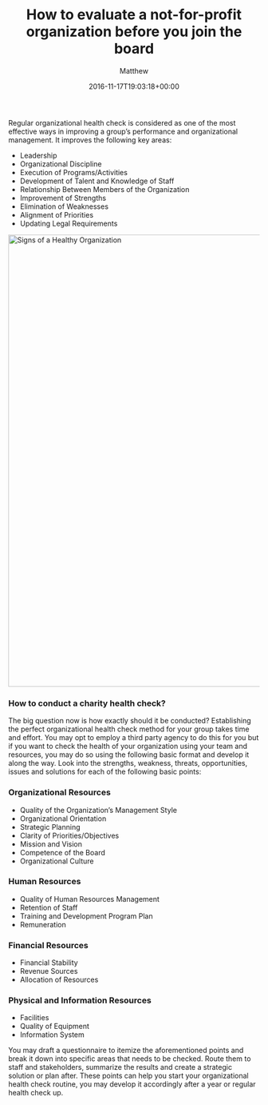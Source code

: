 ﻿---
id: 6321
title: How to evaluate a not-for-profit organization before you join the board
date: 2016-11-17T19:03:18+00:00
author: Matthew
layout: post
guid: http://processpa.com/?p=6321
permalink: /ExecutiveMatters/how-to-evaluate-a-not-for-profit-organization-before-you-join-the-board/
---
Regular organizational health check is considered as one of the most effective ways in improving a group’s performance and organizational management. It improves the following key areas: 

  * Leadership
  * Organizational Discipline
  * Execution of Programs/Activities
  * Development of Talent and Knowledge of Staff
  * Relationship Between Members of the Organization
  * Improvement of Strengths
  * Elimination of Weaknesses
  * Alignment of Priorities
  * Updating Legal Requirements

[<img title="Signs of a Healthy Organization" style="border-top: 0px; border-right: 0px; background-image: none; border-bottom: 0px; padding-top: 0px; padding-left: 0px; border-left: 0px; display: inline; padding-right: 0px" border="0" alt="Signs of a Healthy Organization" src="http://processpa.com/wp-content/uploads/2016/11/Signs-of-a-Healthy-Organization_thumb.png" width="816" height="904" />](http://processpa.com/wp-content/uploads/2016/11/Signs-of-a-Healthy-Organization.png)

### How to conduct a charity health check?

The big question now is how exactly should it be conducted? Establishing the perfect organizational health check method for your group takes time and effort. You may opt to employ a third party agency to do this for you but if you want to check the health of your organization using your team and resources, you may do so using the following basic format and develop it along the way. Look into the strengths, weakness, threats, opportunities, issues and solutions for each of the following basic points: 

### Organizational Resources

  * Quality of the Organization’s Management Style
  * Organizational Orientation
  * Strategic Planning
  * Clarity of Priorities/Objectives
  * Mission and Vision
  * Competence of the Board
  * Organizational Culture

### Human Resources

  * Quality of Human Resources Management
  * Retention of Staff
  * Training and Development Program Plan
  * Remuneration

### Financial Resources

  * Financial Stability
  * Revenue Sources
  * Allocation of Resources

### Physical and Information Resources

  * Facilities
  * Quality of Equipment
  * Information System

You may draft a questionnaire to itemize the aforementioned points and break it down into specific areas that needs to be checked. Route them to staff and stakeholders, summarize the results and create a strategic solution or plan after. These points can help you start your organizational health check routine, you may develop it accordingly after a year or regular health check up.